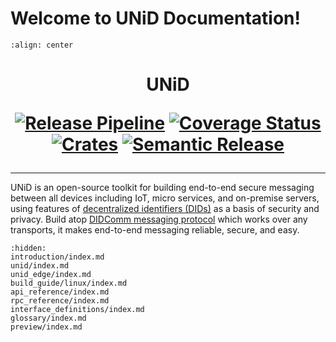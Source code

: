 # Welcome to UNiD Documentation!

```{image} _assets/unid_u_logo.svg
:align: center
```

<h1 style="text-align: center;">
UNiD
    
[![Release Pipeline](https://github.com/getunid/unid/actions/workflows/release-pipeline.yml/badge.svg?branch=main)](https://github.com/getunid/unid/actions/workflows/release-pipeline.yml) [![Coverage Status](https://coveralls.io/repos/github/getunid/unid/badge.svg)](https://coveralls.io/github/getunid/unid) [![Crates](https://img.shields.io/crates/v/unid.svg)](https://crates.io/crates/unid) [![Semantic Release](https://img.shields.io/badge/semantic--release-rust-B7410E?logo=semantic-release)](https://github.com/semantic-release/semantic-release)
</h1>

<hr />

UNiD is an open-source toolkit for building end-to-end secure messaging between all devices including IoT, micro services, and on-premise servers, using features of [decentralized identifiers (DIDs)](https://www.w3.org/TR/did-core/) as a basis of security and privacy. Build atop [DIDComm messaging protocol](https://github.com/decentralized-identity/didcomm-messaging) which works over any transports, it makes end-to-end messaging reliable, secure, and easy.

```{toctree}
:hidden:
introduction/index.md
unid/index.md
unid_edge/index.md
build_guide/linux/index.md
api_reference/index.md
rpc_reference/index.md
interface_definitions/index.md
glossary/index.md
preview/index.md
```
